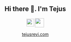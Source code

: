 <h2 align="center">
Hi there 👋. I'm Tejus
</h2>

<p align="center">
  <a align="center" href="https://www.linkedin.com/in/tejusrevi/" target="_blank"><img align="center" src="https://img.icons8.com/android/24/000000/linkedin.png" width="25"/></a>
  <a href="mailto:tejusrevi@gmail.com"><img align="center" src="https://img.icons8.com/ios-filled/344/mail.png" width="30"/></a>
</p>

<p align="center">
  <a href="https://tejusrevi.com" target="_blank">tejusrevi.com</a>
</p>
